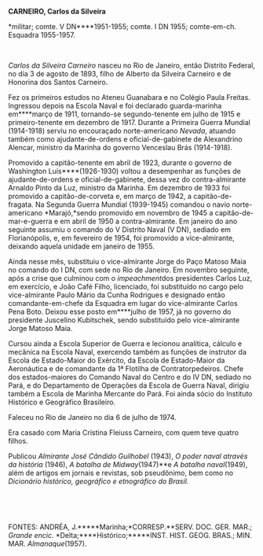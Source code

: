 **CARNEIRO, Carlos da Silveira**

\*militar; comte. V DN****1951-1955; comte. I DN 1955; comte-em-ch.
Esquadra 1955-1957.

 

*Carlos da Silveira Carneiro* nasceu no Rio de Janeiro, então Distrito
Federal, no dia 3 de agosto de 1893, filho de Alberto da Silveira
Carneiro e de Honorina dos Santos Carneiro.

Fez os primeiros estudos no Ateneu Guanabara e no Colégio Paula Freitas.
Ingressou depois na Escola Naval e foi declarado guarda-marinha
em****março de 1911, tornando-se segundo-tenente em julho de 1915 e
primeiro-tenente em dezembro de 1917. Durante a Primeira Guerra Mundial
(1914-1918) serviu no encouraçado norte-americano *Nevada*, atuando
também como ajudante-de-ordens e oficial-de-gabinete de Alexandrino
Alencar, ministro da Marinha do governo Venceslau Brás (1914-1918).

Promovido a capitão-tenente em abril de 1923, durante o governo de
Washington Luís****(1926-1930) voltou a desempenhar as funções de
ajudante-de-ordens e oficial-de-gabinete, dessa vez do contra-almirante
Arnaldo Pinto da Luz, ministro da Marinha. Em dezembro de 1933 foi
promovido a capitão-de-corveta e, em março de 1942, a
capitão-de-fragata. Na Segunda Guerra Mundial (1939-1945) comandou o
navio norte-americano *Marajó,*sendo promovido em novembro de 1945 a
capitão-de-mar-e-guerra e em abril de 1950 a contra-almirante. Em
janeiro do ano seguinte assumiu o comando do V Distrito Naval (V DN),
sediado em Florianópolis, e, em fevereiro de 1954, foi promovido a
vice-almirante, deixando aquela unidade em janeiro de 1955.

Ainda nesse mês, substituiu o vice-almirante Jorge do Paço Matoso Maia
no comando do I DN, com sede no Rio de Janeiro. Em novembro seguinte,
após a crise que culminou com o *impeachment*dos presidentes Carlos Luz,
em exercício, e João Café Filho, licenciado, foi substituído no cargo
pelo vice-almirante Paulo Mário da Cunha Rodrigues e designado então
comandante-em-chefe da Esquadra em lugar do vice-almirante Carlos Pena
Boto. Deixou esse posto em****julho de 1957, já no governo do presidente
Juscelino Kubitschek, sendo substituído pelo vice-almirante Jorge Matoso
Maia.

Cursou ainda a Escola Superior de Guerra e lecionou analítica, cálculo e
mecânica na Escola Naval, exercendo também as funções de instrutor da
Escola de Estado-Maior do Exército, da Escola de Estado-Maior da
Aeronáutica e de comandante da 1ª Flotilha de Contratorpedeiros. Chefe
dos estados-maiores do Comando Naval do Centro e do IV DN, sediado no
Pará, e do Departamento de Operações da Escola de Guerra Naval, dirigiu
também a Escola de Marinha Mercante do Pará. Foi ainda sócio do
Instituto Histórico e Geográfico Brasileiro.

Faleceu no Rio de Janeiro no dia 6 de julho de 1974.

Era casado com Maria Cristina Fleiuss Carneiro, com quem teve quatro
filhos.

Publicou *Almirante José Cândido Guilhobel* (1943), *O poder naval
através da história* (1946), *A batalha de Midway*(1947)**e *A batalha
naval*(1949), além de artigos em jornais e revistas, sob pseudônimo, bem
como no *Dicionário histórico, geográfico e etnográfico* *do Brasil.*

 

 

FONTES: ANDRÉA, J.*****Marinha;*CORRESP.**SERV. DOC. GER. MAR.; *Grande
encic.* *Delta;****Histórico;*****INST. HIST. GEOG. BRAS.; MIN. MAR.
*Almanaque*(1957).

 
